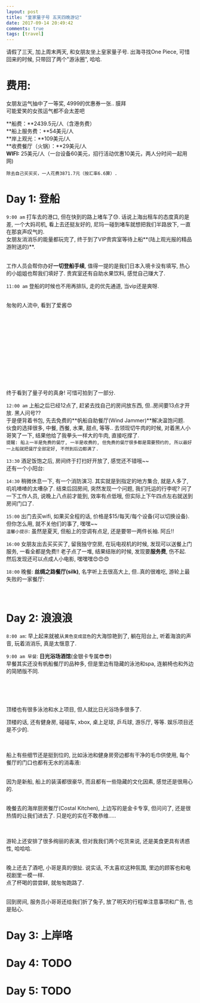 ```yaml
---
layout: post
title: "皇家量子号 五天四晚游记"
date: 2017-09-14 20:49:42
comments: true
tags: [travel]
---
```


请假了三天, 加上周末两天, 和女朋友坐上皇家量子号. 出海寻找One Piece, 可惜回来的时候, 只带回了两个"游泳圈", 哈哈.    
<!--more-->
 
  



# 费用: 
女朋友运气抽中了一等奖, 4999的优惠券一张.. 膜拜   
可能爱笑的女孩运气都不会太差吧   
<img style="max-height:200px" class="lazy" data-original="/images/blog/170914_quantans_of_the_seas/fee.jpg">   

**船费：**2439.5元/人（含港务费）  
**船上服务费：**54美元/人   
**岸上观光：**109美元/人   
**收费餐厅（火锅）：**29美元/人   
**WIFI:** 25美元/人（一台设备60美元，招行活动优惠10美元，两人分时间一起用网)

`除去自己买买买，一人花费3871.7元（按汇率6.6算）.  `



# Day 1: 登船
`9:00 am` 打车去的港口, 但在快到的路上堵车了😓. 话说上海出租车的态度真的是差, 一个大妈司机, 看上去还挺友好的, 尼玛一碰到堵车就想把我们半路放下, 一直在那哀声叹气的.   
女朋友消消乐的能量都玩完了, 终于到了VIP贵宾室等待上船**(陆上观光报的精品游附送的)**.   
<img style="max-height:300px" class="lazy" data-original="/images/blog/170914_quantans_of_the_seas/day1/day1_IMG_4168.PNG">
<img style="max-height:300px" class="lazy" data-original="/images/blog/170914_quantans_of_the_seas/day1/day1_vip_restroom.jpg">   

工作人员会帮你办好**一切登船手续**, 值得一提的是我们日本入境卡没有填写, 热心的小姐姐也帮我们填好了. 贵宾室还有自助水果饮料, 感觉自己赚大了.   
<img style="max-height:300px" class="lazy" data-original="/images/blog/170914_quantans_of_the_seas/day1/day1_vip_food.jpg">

`11:00 am` 登船的时候也不用再排队, 走的优先通道, 当vip还是爽呀.     
<img style="max-height:300px" class="lazy" data-original="/images/blog/170914_quantans_of_the_seas/day1/day1_vip_quickpass.jpg">
<img style="max-height:300px" class="lazy" data-original="/images/blog/170914_quantans_of_the_seas/day1/day1_vip_ad.jpg">   

匆匆的人流中, 看到了爱酱😍   
<img style="max-height:200px; height: 200px" class="lazy" data-original="/images/blog/170914_quantans_of_the_seas/day1/day1_aijiang.gif">
 
终于看到了量子号的真身! 可惜可拍到了一部分.    
<img style="max-height:350px" class="lazy" data-original="/images/blog/170914_quantans_of_the_seas/day1/day1_liangzi.jpg">   

`12:00 am` 上船之后已经12点了, 赶紧去找自己的房间放东西, 但..房间要13点才开放. 黑人问号??    
于是便背着书包, 先去免费的**帆船自助餐厅(Wind Jammer)**解决温饱问题.   
伙食的选择很多, 中餐, 西餐, 水果, 甜点, 等等.. 去领现切牛肉的时候, 对着黑人小哥笑了一下, 结果他给了我拳头一样大的牛肉, 直接吃撑了.   
`提醒: 船上一半是免费的餐厅, 一半是收费的, 但免费的餐厅很多都是需要预约的, 所以最好一上船就把餐厅全部定好, 不然到后边都满了. `    
<img style="max-height:300px" class="lazy" data-original="/images/blog/170914_quantans_of_the_seas/day1/day1_windjammer.jpg">   

`13:30` 酒足饭饱之后, 房间终于打扫好开放了, 感觉还不错哦~~    
<img style="max-height:300px" class="lazy" data-original="/images/blog/170914_quantans_of_the_seas/day1/day1_room.jpg">   
还有一个小阳台:   
<img style="max-height:300px" class="lazy" data-original="/images/blog/170914_quantans_of_the_seas/day1/day1_balcony.jpg">   

`14:30` 稍微休息一下, 有一个消防演习. 其实就是到指定的地方集合, 就是人多了, 叽叽喳喳的太嘈杂了. 结束后回房间, 突然发现一个问题, 我们托运的行李呢? 问了一下工作人员, 说晚上八点前才能到, 效率有点低哦, 但实际上下午四点左右就送到房间门口了.    
<img style="max-height:200px" class="lazy" data-original="/images/blog/170914_quantans_of_the_seas/day1/day1_baggage.jpg">   

`15:00` 出门去买wifi, 如果买全程的话, 价格是$15/每天/每个设备(可以切换设备).     
但你怎么用, 就不关他们的事了, 嘿嘿~~   
`温馨小提示`: 虽然是夏天, 但船上的空调有点足, 还是要带一两件长袖. 阿丘!!   
<img style="max-height:300px" class="lazy" data-original="/images/blog/170914_quantans_of_the_seas/day1/day1_wifi.jpg">   

`16:00` 女朋友出去买买买了, 留我独守空房, 在玩电视机的时候, 发现可以送餐上门服务, 一看全都是免费!! 老子点了一堆, 结果结账的时候, 发现要**服务费**, 伤不起.     
然后发现还可以点成人小电影, 嘿嘿嘿😍😍😍   

`18:00` 晚餐: **丝绸之路餐厅(silk)**, 名字听上去很高大上, 但..真的很难吃, 游轮上最失败的一家餐厅:    
<img style="max-height:200px" class="lazy" data-original="/images/blog/170914_quantans_of_the_seas/day1/day1_silk.jpg">
<img style="max-height:200px" class="lazy" data-original="/images/blog/170914_quantans_of_the_seas/day1/day1_silk1.jpg">   
<img style="max-height:200px" class="lazy" data-original="/images/blog/170914_quantans_of_the_seas/day1/day1_silk2.jpg">
<img style="max-height:200px" class="lazy" data-original="/images/blog/170914_quantans_of_the_seas/day1/day1_silk3.jpg">


# Day 2: 浪浪浪
`8:00 am`: 早上起来就被从`黄色变成蓝色`的大海惊艳到了, 躺在阳台上, 听着海浪的声音, 玩着消消乐, 真是太惬意了.       
<img style="max-height:300px" class="lazy" data-original="/images/blog/170914_quantans_of_the_seas/day2/day2_ocean.jpg">   

`9:00 am 早餐`: **日光浴场酒馆**(金银卡专属😎😎)       
早餐其实还没有帆船餐厅的品种多, 但是里边有隐藏的泳池和spa, 连躺椅也和外边的简陋版不同.   
<img style="max-height:250px" class="lazy" data-original="/images/blog/170914_quantans_of_the_seas/day2/day2_breakfast2.jpg">
<img style="max-height:250px" class="lazy" data-original="/images/blog/170914_quantans_of_the_seas/day2/day2_breakfast6.jpg">   
<img style="max-height:250px" class="lazy" data-original="/images/blog/170914_quantans_of_the_seas/day2/day2_breakfast3.jpg">
<img style="max-height:250px" class="lazy" data-original="/images/blog/170914_quantans_of_the_seas/day2/day2_breakfast7.jpg">   
<img style="max-height:250px" class="lazy" data-original="/images/blog/170914_quantans_of_the_seas/day2/day2_breakfast1.jpg">
<img style="max-height:250px" class="lazy" data-original="/images/blog/170914_quantans_of_the_seas/day2/day2_breakfast4.jpg">   
<img style="max-height:250px" class="lazy" data-original="/images/blog/170914_quantans_of_the_seas/day2/day2_breakfast.jpg">
<img style="max-height:250px" class="lazy" data-original="/images/blog/170914_quantans_of_the_seas/day2/day2_breakfast5.jpg">   

顶楼也有很多泳池和水上项目, 但人就比日光浴场多很多了.    
<img style="max-height:250px" class="lazy" data-original="/images/blog/170914_quantans_of_the_seas/day2/UNADJUSTEDNONRAW_thumb_3a49.jpg">      

顶楼的话, 还有健身房, 碰碰车, xbox, 桌上足球, 乒乓球, 游乐厅, 等等. 娱乐项目还是不少的.    
<img style="max-height:250px" class="lazy" data-original="/images/blog/170914_quantans_of_the_seas/day2/UNADJUSTEDNONRAW_thumb_3a54.jpg">
<img style="max-height:250px" class="lazy" data-original="/images/blog/170914_quantans_of_the_seas/day2/UNADJUSTEDNONRAW_thumb_3a59.jpg">   
<img style="max-height:250px" class="lazy" data-original="/images/blog/170914_quantans_of_the_seas/day2/UNADJUSTEDNONRAW_thumb_3ad8.jpg">
<img style="max-height:250px" class="lazy" data-original="/images/blog/170914_quantans_of_the_seas/day2/UNADJUSTEDNONRAW_thumb_3a55.jpg">   

船上有些细节还是挺到位的, 比如泳池和健身房旁边都有干净的毛巾供使用, 每个餐厅的门口也都有无水的消毒液:   
<img style="max-height:250px" class="lazy" data-original="/images/blog/170914_quantans_of_the_seas/day2/UNADJUSTEDNONRAW_thumb_3a54.jpg">
<img style="max-height:250px" class="lazy" data-original="/images/blog/170914_quantans_of_the_seas/day2/UNADJUSTEDNONRAW_thumb_3a59.jpg">   

因为是新船, 船上的装潢都很豪华, 而且都有一些隐藏的文化因素, 感觉还是很用心的.  
<img style="max-height:300px" class="lazy" data-original="/images/blog/170914_quantans_of_the_seas/day2/UNADJUSTEDNONRAW_thumb_3a6a.jpg">
<img style="max-height:300px" class="lazy" data-original="/images/blog/170914_quantans_of_the_seas/day2/UNADJUSTEDNONRAW_thumb_3a73.jpg">
<img style="max-height:300px" class="lazy" data-original="/images/blog/170914_quantans_of_the_seas/day2/UNADJUSTEDNONRAW_thumb_3a7e.jpg">   
<img style="max-height:250px" class="lazy" data-original="/images/blog/170914_quantans_of_the_seas/day2/UNADJUSTEDNONRAW_thumb_3a67.jpg">  

晚餐去的海岸厨房餐厅(Costal Kitchen), 上边写的是金卡专享, 但问问了, 还是很热情的让我们进去了. 只是吃的实在不敢恭维.....    
<img style="max-height:250px" class="lazy" data-original="/images/blog/170914_quantans_of_the_seas/day2/UNADJUSTEDNONRAW_thumb_3a98.jpg">
<img style="max-height:250px" class="lazy" data-original="/images/blog/170914_quantans_of_the_seas/day2/UNADJUSTEDNONRAW_thumb_3a99.jpg">  
<img style="max-height:250px" class="lazy" data-original="/images/blog/170914_quantans_of_the_seas/day2/UNADJUSTEDNONRAW_thumb_3aa1.jpg">
<img style="max-height:250px" class="lazy" data-original="/images/blog/170914_quantans_of_the_seas/day2/UNADJUSTEDNONRAW_thumb_3aa3.jpg">  

游轮上还安排了很多绚丽的表演, 但对我我们两个吃货来说, 还是美食更具有诱惑性, 哈哈哈.   
<img style="max-height:250px" class="lazy" data-original="/images/blog/170914_quantans_of_the_seas/day2/UNADJUSTEDNONRAW_thumb_3aa7.jpg">
<img style="max-height:250px" class="lazy" data-original="/images/blog/170914_quantans_of_the_seas/day2/UNADJUSTEDNONRAW_thumb_3aa8.jpg">  

晚上还去了酒吧, 小哥是真的很扯. 说实话, 不太喜欢这种氛围, 里边的顾客也和电视剧里一模一样.   
点了杯喝的尝尝鲜, 就匆匆跑路了.   
<img style="max-height:250px" class="lazy" data-original="/images/blog/170914_quantans_of_the_seas/day2/UNADJUSTEDNONRAW_thumb_3aab.jpg">
<img style="max-height:250px" class="lazy" data-original="/images/blog/170914_quantans_of_the_seas/day2/UNADJUSTEDNONRAW_thumb_3aad.jpg">  

回到房间, 服务员小哥哥还给我们折了兔子, 放了明天的行程单注意事项和广告, 也是贴心.    
<img style="max-height:250px" class="lazy" data-original="/images/blog/170914_quantans_of_the_seas/day2/UNADJUSTEDNONRAW_thumb_3aae.jpg">  


# Day 3: 上岸咯




# Day 4: TODO



# Day 5: TODO



<!--# 最后:
想看详情的话: 从女朋友角度的游记!!!!(1K+的收藏, 膜拜..)    
[https://post.smzdm.com/p/599575/](https://post.smzdm.com/p/599575/)  -->  






